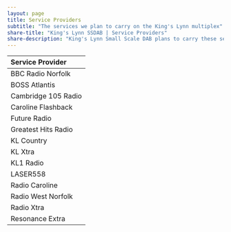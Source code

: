 ```yaml
---
layout: page
title: Service Providers
subtitle: "The services we plan to carry on the King's Lynn multiplex"
share-title: "King's Lynn SSDAB | Service Providers"
share-description: "King's Lynn Small Scale DAB plans to carry these service providers"
---
```

| Service Provider |
| :------ |
| BBC Radio Norfolk |
| BOSS Atlantis |
| Cambridge 105 Radio |
| Caroline Flashback |
| Future Radio |
| Greatest Hits Radio |
| KL Country |
| KL Xtra |
| KL1 Radio |
| LASER558 |
| Radio Caroline |
| Radio West Norfolk |
| Radio Xtra |
| Resonance Extra |
